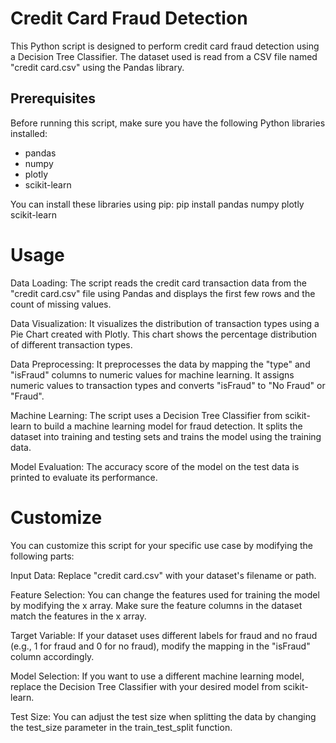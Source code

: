 # Credit Card Fraud Detection

This Python script is designed to perform credit card fraud detection using a Decision Tree Classifier. The dataset used is read from a CSV file named "credit card.csv" using the Pandas library.

## Prerequisites

Before running this script, make sure you have the following Python libraries installed:
- pandas
- numpy
- plotly
- scikit-learn

You can install these libraries using pip:
  pip install pandas numpy plotly scikit-learn


# Usage
Data Loading: The script reads the credit card transaction data from the "credit card.csv" file using Pandas and displays the first few rows and the count of missing values.

Data Visualization: It visualizes the distribution of transaction types using a Pie Chart created with Plotly. This chart shows the percentage distribution of different transaction types.

Data Preprocessing: It preprocesses the data by mapping the "type" and "isFraud" columns to numeric values for machine learning. It assigns numeric values to transaction types and converts "isFraud" to "No Fraud" or "Fraud".

Machine Learning: The script uses a Decision Tree Classifier from scikit-learn to build a machine learning model for fraud detection. It splits the dataset into training and testing sets and trains the model using the training data.

Model Evaluation: The accuracy score of the model on the test data is printed to evaluate its performance.


# Customize
You can customize this script for your specific use case by modifying the following parts:

Input Data: Replace "credit card.csv" with your dataset's filename or path.

Feature Selection: You can change the features used for training the model by modifying the x array. Make sure the feature columns in the dataset match the features in the x array.

Target Variable: If your dataset uses different labels for fraud and no fraud (e.g., 1 for fraud and 0 for no fraud), modify the mapping in the "isFraud" column accordingly.

Model Selection: If you want to use a different machine learning model, replace the Decision Tree Classifier with your desired model from scikit-learn.

Test Size: You can adjust the test size when splitting the data by changing the test_size parameter in the train_test_split function.

